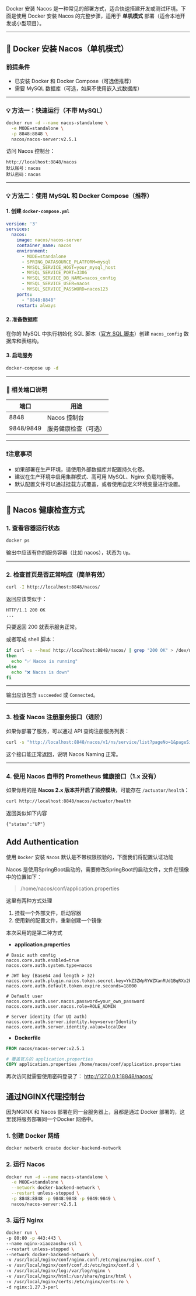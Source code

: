 Docker 安装 Nacos 是一种常见的部署方式，适合快速搭建开发或测试环境。下面是使用 Docker 安装 Nacos 的完整步骤，适用于 **单机模式** 部署（适合本地开发或小型项目）。

---

## 🐳 Docker 安装 Nacos（单机模式）

### 前提条件

* 已安装 Docker 和 Docker Compose（可选但推荐）
* 需要 MySQL 数据库（可选，如果不使用嵌入式数据库）

---

### 💡 方法一：快速运行（不带 MySQL）

```bash
docker run -d --name nacos-standalone \
  -e MODE=standalone \
  -p 8848:8848 \
  nacos/nacos-server:v2.5.1
```

访问 Nacos 控制台：

```
http://localhost:8848/nacos
默认账号：nacos
默认密码：nacos
```

---

### 💡 方法二：使用 MySQL 和 Docker Compose（推荐）

#### 1. 创建 `docker-compose.yml`

```yaml
version: '3'
services:
  nacos:
    image: nacos/nacos-server
    container_name: nacos
    environment:
      - MODE=standalone
      - SPRING_DATASOURCE_PLATFORM=mysql
      - MYSQL_SERVICE_HOST=your_mysql_host
      - MYSQL_SERVICE_PORT=3306
      - MYSQL_SERVICE_DB_NAME=nacos_config
      - MYSQL_SERVICE_USER=nacos
      - MYSQL_SERVICE_PASSWORD=nacos123
    ports:
      - "8848:8848"
    restart: always
```

#### 2. 准备数据库

在你的 MySQL 中执行初始化 SQL 脚本（[官方 SQL 脚本](https://github.com/alibaba/nacos/blob/develop/distribution/conf/nacos-mysql.sql)）创建 `nacos_config` 数据库和表结构。

#### 3. 启动服务

```bash
docker-compose up -d
```

---

### 📎 相关端口说明

| 端口        | 用途         |
| --------- | ---------- |
| 8848      | Nacos 控制台  |
| 9848/9849 | 服务健康检查（可选） |

---

### ❗注意事项

* 如果部署在生产环境，请使用外部数据库并配置持久化卷。
* 建议在生产环境中启用集群模式、高可用 MySQL、Nginx 负载均衡等。
* 默认配置文件可以通过挂载方式覆盖，或者使用自定义环境变量进行设置。

---

## 🧭 Nacos 健康检查方式

### 1. 查看容器运行状态

```bash
docker ps
```

输出中应该有你的服务容器（比如 nacos），状态为 `Up`。

---

### 2. 检查首页是否正常响应（简单有效）

```bash
curl -I http://localhost:8848/nacos/
```

返回应该类似于：

```
HTTP/1.1 200 OK
...
```

只要返回 200 就表示服务正常。


或者写成 shell 脚本：

```bash
if curl -s --head http://localhost:8848/nacos/ | grep "200 OK" > /dev/null
then
  echo "✅ Nacos is running"
else
  echo "❌ Nacos is down"
fi
```

---


输出应该包含 `succeeded` 或 `Connected`。

---

### 3. 检查 Nacos 注册服务接口（进阶）

如果你部署了服务，可以通过 API 查询注册服务列表：

```bash
curl -s "http://localhost:8848/nacos/v1/ns/service/list?pageNo=1&pageSize=10"
```

这个接口能正常返回，说明 Nacos Naming 正常。

---

### 4. 使用 Nacos 自带的 Prometheus 健康接口（1.x 没有）

如果你用的是 **Nacos 2.x 版本并开启了监控模块**，可能存在 `/actuator/health`：

```bash
curl http://localhost:8848/nacos/actuator/health
```
返回类似如下内容
```
{"status":"UP"}
```


## Add Authentication
使用 `Docker` 安装 `Nacos` 默认是不带权限校验的，下面我们将配置认证功能

Nacos 是使用SpringBoot启动的，需要修改SpringBoot的启动文件，文件在镜像中的位置如下：

> /home/nacos/conf/application.properties

这里有两种方式处理
1. 挂载一个外部文件，启动容器
2. 使用新的配置文件，重新创建一个镜像

本次采用的是第二种方式

- **application.properties**
```editorconfig
# Basic auth config
nacos.core.auth.enabled=true
nacos.core.auth.system.type=nacos

# JWT key (Base64 and length > 32) 
nacos.core.auth.plugin.nacos.token.secret.key=YkZ3ZWpRYWZXanRUd1BqRXo2bU52S1ZMN3EwM0dVblE=
nacos.core.auth.default.token.expire.seconds=18000

# Default user
nacos.core.auth.user.nacos.password=your_own_password
nacos.core.auth.user.nacos.role=ROLE_ADMIN

# Server identity (for UI auth)
nacos.core.auth.server.identity.key=serverIdentity
nacos.core.auth.server.identity.value=localDev
```

- **Dockerfile**

```dockerfile
FROM nacos/nacos-server:v2.5.1

# 覆盖官方的 application.properties
COPY application.properties /home/nacos/conf/application.properties

```

再次访问就需要使用密码登录了：
http://127.0.0.1:18848/nacos/

## 通过NGINX代理控制台
因为NGINX 和 Nacos 部署在同一台服务器上，且都是通过 Docker 部署的，这里我将服务部署同一个Docker 网络中。

### 1. 创建 Docker 网络

```bash
docker network create docker-backend-network
```
### 2. 运行 Nacos
```bash
docker run -d --name nacos-standalone \
  -e MODE=standalone \
  --network docker-backend-network \
  --restart unless-stopped \
  -p 8848:8848 -p 9848:9848 -p 9849:9849 \
  nacos/nacos-server:v2.5.1
```

### 3. 运行 Nginx
```bash
docker run \
-p 80:80 -p 443:443 \
--name nginx-xiaozaoshu-ssl \
--restart unless-stopped \
--network docker-backend-network \
-v /usr/local/nginx/conf/nginx.conf:/etc/nginx/nginx.conf \
-v /usr/local/nginx/conf/conf.d:/etc/nginx/conf.d \
-v /usr/local/nginx/log:/var/log/nginx \
-v /usr/local/nginx/html:/usr/share/nginx/html \
-v /usr/local/nginx/certs:/etc/nginx/certs:ro \
-d nginx:1.27.3-perl
```